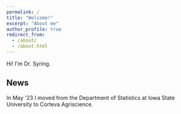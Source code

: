 ```yaml
---
permalink: /
title: "Welcome!"
excerpt: "About me"
author_profile: true
redirect_from: 
  - /about/
  - /about.html
---
```


Hi! I'm Dr. Syring.  

News
------

In May '23 I moved from the Department of Statistics at Iowa State University to Corteva Agriscience.

